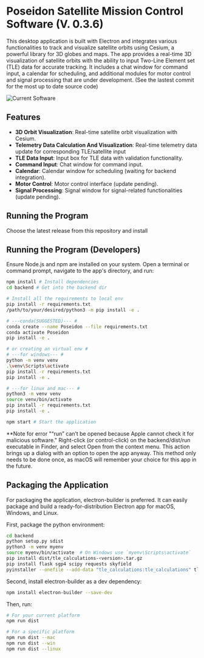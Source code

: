 # Poseidon Satellite Mission Control Software (V. 0.3.6)

This desktop application is built with Electron and integrates various functionalities to track and visualize satellite orbits using Cesium, a powerful library for 3D globes and maps. The app provides a real-time 3D visualization of satellite orbits with the ability to input Two-Line Element set (TLE) data for accurate tracking. It includes a chat window for command input, a calendar for scheduling, and additional modules for motor control and signal processing that are under development. (See the lastest commit for the most up to date source code)

![Current Software](https://i.ibb.co/fH0bQcX/Screenshot-2024-04-02-at-1-28-58-PM.png)



## Features

- **3D Orbit Visualization**: Real-time satellite orbit visualization with Cesium.
- **Telemetry Data Calculation And Visualization**: Real-time telemetry data update for corresponding TLE/satellite input
- **TLE Data Input**: Input box for TLE data with validation functionality.
- **Command Input**: Chat window for command input.
- **Calendar**: Calendar window for scheduling (waiting for backend integration).
- **Motor Control**: Motor control interface (update pending).
- **Signal Processing**: Signal window for signal-related functionalities (update pending).

## Running the Program 
Choose the latest release from this repository and install

## Running the Program (Developers)

Ensure Node.js and npm are installed on your system. Open a terminal or command prompt, navigate to the app's directory, and run:

```bash
npm install # Install dependencies
cd backend # Get into the backend dir

```

```bash
# Install all the requirements to local env
pip install -r requirements.txt 
/path/to/your/desired/python3 -m pip install -e .

# ---conda(SUGGESTED)--- #
conda create --name Poseidon --file requirements.txt
conda activate Poseidon
pip install -e . 

# or creating an virtual env #
# ---for windows--- #
python -m venv venv 
.\venv\Scripts\activate 
pip install -r requirements.txt
pip install -e . 

# ---for linux and mac--- #
python3 -m venv venv 
source venv/bin/activate
pip install -r requirements.txt
pip install -e . 
```

```bash
npm start # Start the application
```

**Note for error "“run” can’t be opened because Apple cannot check it for malicious software."
Right-click (or control-click) on the backend/dist/run executable in Finder, and select Open from the context menu. This action brings up a dialog with an option to open the app anyway. This method only needs to be done once, as macOS will remember your choice for this app in the future.

## Packaging the Application
For packaging the application, electron-builder is preferred. It can easily package and build a ready-for-distribution Electron app for macOS, Windows, and Linux.

First, package the python environment:

```bash
cd backend
python setup.py sdist
python3 -m venv myenv
source myenv/bin/activate  # On Windows use `myenv\Scripts\activate`
pip install dist/tle_calculations-<version>.tar.gz
pip install flask sgp4 scipy requests skyfield
pyinstaller --onefile --add-data "tle_calculations:tle_calculations" tle_calculations/run.py
```

Second, install electron-builder as a dev dependency:
```bash
npm install electron-builder --save-dev
```

Then, run:

```bash
# For your current platform
npm run dist

# For a specific platform
npm run dist --mac
npm run dist --win
npm run dist --linux
```


